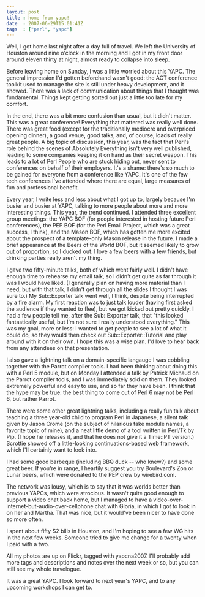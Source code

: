 ```yaml
---
layout: post
title : home from yapc!
date  : 2007-06-29T15:01:41Z
tags  : ["perl", "yapc"]
---
```

Well, I got home last night after a day full of travel.  We left the University of Houston around nine o'clock in the morning and I got in my front door around eleven thirty at night, almost ready to collapse into sleep.

Before leaving home on Sunday, I was a little worried about this YAPC.  The general impression I'd gotten beforehand wasn't good: the ACT conference toolkit used to manage the site is still under heavy development, and it showed.  There was a lack of communication about things that I thought was fundamental.  Things kept getting sorted out just a little too late for my comfort.

In the end, there was a bit more confusion than usual, but it didn't matter. This was a great conference!  Everything that mattered was really well done. There was great food (except for the traditionally mediocre and overpriced opening dinner), a good venue, good talks, and, of course, loads of really great people.  A big topic of discussion, this year, was the fact that Perl's role behind the scenes of Absolutely Everything isn't very well published, leading to some companies keeping it on hand as their secret weapon.  This leads to a lot of Perl People who are stuck hiding out, never sent to conferences on behalf of their employers.  It's a shame: there's so much to be gained for everyone from a conference like YAPC.  It's one of the few tech conferences I've attended where there are equal, large measures of fun and professional benefit.

Every year, I write less and less about what I got up to, largely because I'm busier and busier at YAPC, talking to more people about more and more interesting things.  This year, the trend continued.  I attended three excellent group meetings: the YAPC BOF (for people interested in hosting future Perl conferences), the PEP BOF (for the Perl Email Project, which was a great success, I think), and the Mason BOF, which has gotten me more excited about the prospect of a template-only Mason release in the future.  I made a brief appearance at the Beers of the World BOF, but it seemed likely to grow out of proportion, so I ducked out.  I love a few beers with a few friends, but drinking parties really aren't my thing.

I gave two fifty-minute talks, both of which went fairly well.  I didn't have enough time to rehearse my email talk, so I didn't get quite as far through it was I would have liked.  (I generally plan on having more material than I need, but with that talk, I didn't get through all the slides I thought I was sure to.)  My Sub::Exporter talk went well, I think, despite being interrupted by a fire alarm.  My first reaction was to just talk louder (having first asked the audience if they wanted to flee), but we got kicked out pretty quickly.  I had a few people tell me, after the Sub::Exporter talk, that "this looked fantastically useful, but I'm not sure I really understood everything."  This was my goal, more or less:  I wanted to get people to see a lot of what it could do, so they would then check out Sub::Exporter::Tutorial and play around with it on their own.  I hope this was a wise plan.  I'd love to hear back from any attendees on that presentation.

I also gave a lightning talk on a domain-specific langauge I was cobbling together with the Parrot compiler tools.  I had been thinking about doing this with a Perl 5 module, but on Monday I attended a talk by Patrick Michaud on the Parrot compiler tools, and I was immediately sold on them.  They looked extremely powerful and easy to use, and so far they have been.  I think that the hype may be true:  the best thing to come out of Perl 6 may not be Perl 6, but rather Parrot.

There were some other great lightning talks, including a really fun talk about teaching a three year-old child to program Perl in Japanese, a silent talk given by Jason Crome (on the subject of hilarious fake module names, a favorite topic of mine), and a neat little demo of a tool written in Perl/Tk by Pip.  (I hope he releases it, and that he does not give it a Time::PT version.) Scrottie showed off a little-looking continuations-based web framework, which I'll certainly want to look into.

I had some good barbeque (including BBQ duck -- who knew?) and some great beer. If you're in range, I heartily suggest you try Boulevard's Zon or Lunar beers, which were donated to the PEP crew by wirebird.com.

The network was lousy, which is to say that it was worlds better than previous YAPCs, which were atrocious.  It wasn't quite good enough to support a video chat back home, but I managed to have a video-over-internet-but-audio-over-cellphone chat with Gloria, in which I got to look in on her and Martha.  That was nice, but it would've been nicer to have done so more often.

I spent about fifty $2 bills in Houston, and I'm hoping to see a few WG hits in the next few weeks.  Someone tried to give me change for a twenty when I paid with a two.

All my photos are up on Flickr, tagged with yapcna2007.  I'll probably add more tags and descriptions and notes over the next week or so, but you can still see my whole travelogue.

It was a great YAPC.  I look forward to next year's YAPC, and to any upcoming workshops I can get to. 

